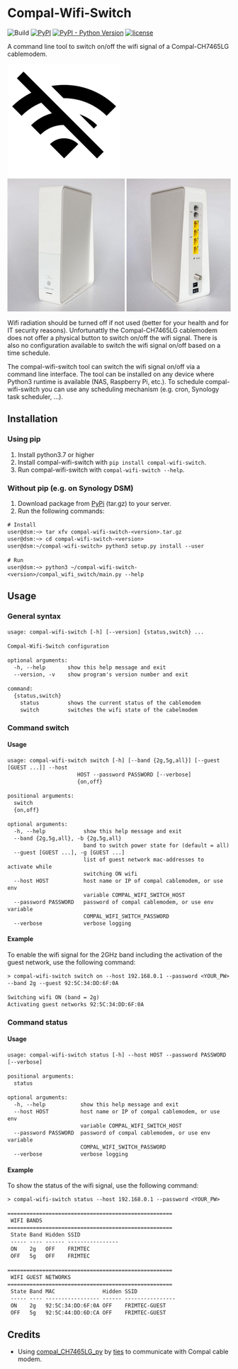 # Compal-Wifi-Switch
![Build](https://github.com/frimtec/compal-wifi-switch/workflows/Python%20application/badge.svg)
[![PyPI](https://img.shields.io/pypi/v/compal-wifi-switch.svg)](https://pypi.org/project/compal-wifi-switch/)
[![PyPI - Python Version](https://img.shields.io/pypi/pyversions/compal-wifi-switch.svg)](https://pypi.org/project/compal-wifi-switch/)
[![license](https://img.shields.io/badge/License-Apache%202.0-blue.svg)](https://opensource.org/licenses/Apache-2.0)

A command line tool to switch on/off the wifi signal of a Compal-CH7465LG cablemodem.

![Turn wifi signal off when not in use!](images/wifi-off.png)
![Compal-CH7465LG cablemodem front with UPC design](images/compal_modem-front-upc-design.png)
![Compal-CH7465LG cablemodem back](images/compal_modem_back.png)

Wifi radiation should be turned off if not used (better for your health and for IT security reasons). 
Unfortunattly the Compal-CH7465LG cablemodem does not offer a physical button to switch on/off the wifi signal.
There is also no configuration available to switch the wifi signal on/off based on a time schedule.

The compal-wifi-switch tool can switch the wifi signal on/off via a command line interface. 
The tool can be installed on any device where Python3 runtime is available (NAS, Raspberry Pi, etc.). 
To schedule compal-wifi-switch you can use any scheduling mechanism (e.g. cron, Synology task scheduler, ...).  

## Installation
### Using pip
1. Install python3.7 or higher
1. Install compal-wifi-switch with ```pip install compal-wifi-switch```.
1. Run compal-wifi-switch with ```compal-wifi-switch --help```.

### Without pip (e.g. on Synology DSM)
1. Download package from [PyPi](https://pypi.org/project/compal-wifi-switch/#files) (tar.gz) to your server.
1. Run the following commands:
```
# Install
user@dsm:~> tar xfv compal-wifi-switch-<version>.tar.gz
user@dsm:~> cd compal-wifi-switch-<version>
user@dsm:~/compal-wifi-switch> python3 setup.py install --user

# Run
user@dsm:~> python3 ~/compal-wifi-switch-<version>/compal_wifi_switch/main.py --help
```

## Usage

### General syntax
```
usage: compal-wifi-switch [-h] [--version] {status,switch} ...

Compal-Wifi-Switch configuration

optional arguments:
  -h, --help       show this help message and exit
  --version, -v    show program's version number and exit

command:
  {status,switch}
    status         shows the current status of the cablemodem
    switch         switches the wifi state of the cabelmodem    
```

### Command switch
#### Usage
```
usage: compal-wifi-switch switch [-h] [--band {2g,5g,all}] [--guest [GUEST ...]] --host
                      HOST --password PASSWORD [--verbose]
                      {on,off}

positional arguments:
  switch
  {on,off}

optional arguments:
  -h, --help            show this help message and exit
  --band {2g,5g,all}, -b {2g,5g,all}
                        band to switch power state for (default = all)
  --guest [GUEST ...], -g [GUEST ...]
                        list of guest network mac-addresses to activate while
                        switching ON wifi
  --host HOST           host name or IP of compal cablemodem, or use env
                        variable COMPAL_WIFI_SWITCH_HOST
  --password PASSWORD   password of compal cablemodem, or use env variable
                        COMPAL_WIFI_SWITCH_PASSWORD
  --verbose             verbose logging
```
#### Example
To enable the wifi signal for the 2GHz band including the activation of the guest network, use the following command:
```
> compal-wifi-switch switch on --host 192.168.0.1 --password <YOUR_PW> --band 2g --guest 92:5C:34:DD:6F:0A

Switching wifi ON (band = 2g)
Activating guest networks 92:5C:34:DD:6F:0A
```

### Command status
#### Usage
```
usage: compal-wifi-switch status [-h] --host HOST --password PASSWORD [--verbose]

positional arguments:
  status

optional arguments:
  -h, --help           show this help message and exit
  --host HOST          host name or IP of compal cablemodem, or use env
                       variable COMPAL_WIFI_SWITCH_HOST
  --password PASSWORD  password of compal cablemodem, or use env variable
                       COMPAL_WIFI_SWITCH_PASSWORD
  --verbose            verbose logging
```

#### Example
To show the status of the wifi signal, use the following command:
```
> compal-wifi-switch status --host 192.168.0.1 --password <YOUR_PW>

====================================================
 WIFI BANDS
====================================================
 State Band Hidden SSID
 ----- ---- ------ ----------------
 ON    2g   OFF    FRIMTEC
 OFF   5g   OFF    FRIMTEC

====================================================
 WIFI GUEST NETWORKS
====================================================
 State Band MAC               Hidden SSID
 ----- ---- ----------------- ------ ----------------
 ON    2g   92:5C:34:DD:6F:0A OFF    FRIMTEC-GUEST
 OFF   5g   92:5C:44:DD:6D:CA OFF    FRIMTEC-GUEST

```

## Credits
* Using [compal_CH7465LG_py](https://github.com/ties/compal_CH7465LG_py) by [ties](https://github.com/ties/) to communicate with Compal cable modem.
